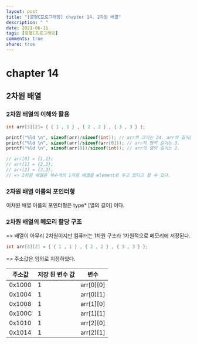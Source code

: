 ```yaml
---
layout: post
title: "[열혈C프로그래밍] chapter 14. 2차원 배열"
description: " "
date: 2021-06-11
tags: [열혈C프로그래밍]
comments: true
share: true
---
```



# chapter 14
## 2차원 배열

### 2차원 배열의 이해와 활용

```c
int arr[3][2]= { { 1 , 1 } , { 2 , 2 } , { 3 , 3 } };

printf("%ld \n", sizeof(arr)/sizeof(int)); // arr의 크기는 24. arr의 길이는 6.
printf("%ld \n", sizeof(arr)/sizeof(arr[0])); // arr의 행의 길이는 3.
printf("%ld \n", sizeof(arr[0])/sizeof(int)); // arr의 열의 길이는 2.

// arr[0] = {1,1};
// arr[1] = {2,2};
// arr[2] = {3,3};
// => 2차원 배열은 복수개의 1차원 배열을 element로 두고 있다고 할 수 있다.

```

### 2차원 배열 이름의 포인터형

이차원 배열 이름의 포인터형은 type* [열의 길이] 이다.<br>

### 2차원 배열의 메모리 할당 구조

=> 배열이 아무리 2차원이지만 컴퓨터는 1차원 구조라 1차원적으로 메모리에 저장된다. <br> 

```c
int arr[3][2] = { { 1 , 1 } , { 2 , 2 } , { 3 , 3 } }; 
```

=> 주소값은 임의로 지정하였다. <br>

| 주소값 | 저장 된 변수 값 | 변수|
|-------|------------------|----|
|0x1000 |		 1					| arr[0][0]|
|0x1004|		 1					|	 arr[0][1]|
|0x1008| 			1			| arr[1][0]|
|0x100C| 1| arr[1][1]|
|0x1010| 1| arr[2][0]|
|0x1014| 1| arr[2][1]|


